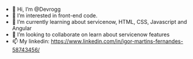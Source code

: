 - 👋 Hi, I’m @Devrogg
- 👀 I’m interested in front-end code. 
- 🌱 I’m currently learning about servicenow, HTML, CSS, Javascript and Angular
- 💞️ I’m looking to collaborate on learn about servicenow features
- 📫 My linkedin: https://www.linkedin.com/in/igor-martins-fernandes-58743456/
